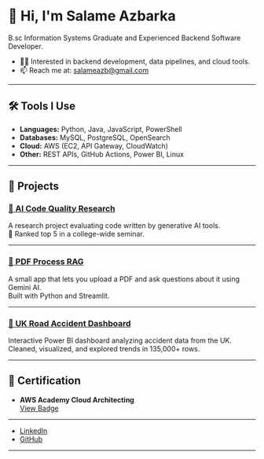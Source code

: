# 👋 Hi, I'm Salame Azbarka

B.sc Information Systems Graduate and Experienced Backend Software Developer.

- 🧑‍💻 Interested in backend development, data pipelines, and cloud tools.
- 📫 Reach me at: [salameazb@gmail.com](mailto:salameazb@gmail.com)

---

## 🛠️ Tools I Use

- **Languages:** Python, Java, JavaScript, PowerShell
- **Databases:** MySQL, PostgreSQL, OpenSearch  
- **Cloud:** AWS (EC2, API Gateway, CloudWatch)  
- **Other:** REST APIs, GitHub Actions, Power BI, Linux

---

## 📂 Projects

### [🔬 AI Code Quality Research](https://github.com/salameaz/Evaluation-of-the-code-quality-generated-by-Generative-AI)  
A research project evaluating code written by generative AI tools.  
📌 Ranked top 5 in a college-wide seminar.  

---

### [📄 PDF Process RAG](https://github.com/salameaz/pdf-process-rag)  
A small app that lets you upload a PDF and ask questions about it using Gemini AI.  
Built with Python and Streamlit.

---

### [🚗 UK Road Accident Dashboard](https://github.com/salameaz/Power-BI-Dashboard-UK-Road-Accident-Analysis)  
Interactive Power BI dashboard analyzing accident data from the UK.  
Cleaned, visualized, and explored trends in 135,000+ rows.

---

## 📘 Certification

- **AWS Academy Cloud Architecting**  
  [View Badge](https://www.credly.com/badges/216fbd7b-8c2e-4de4-b2f2-8cfdad352ee8/public_url)

---


- [LinkedIn](https://linkedin.com/in/salameaz)  
- [GitHub](https://github.com/salameaz)

---
